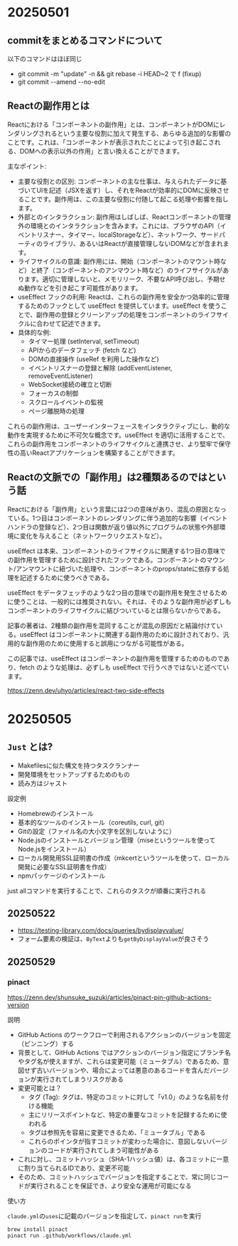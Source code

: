 # 20250501
## commitをまとめるコマンドについて
以下のコマンドはほぼ同じ
- git commit -m "update" -n && git rebase -i HEAD~2 で f (fixup)
- git commit --amend --no-edit

## Reactの副作用とは

Reactにおける「コンポーネントの副作用」とは、コンポーネントがDOMにレンダリングされるという主要な役割に加えて発生する、あらゆる追加的な影響のことです。これは、「コンポーネントが表示されたことによって引き起こされる、DOMへの表示以外の作用」と言い換えることができます。

主なポイント:
- 主要な役割との区別: コンポーネントの主な仕事は、与えられたデータに基づいてUIを記述（JSXを返す）し、それをReactが効率的にDOMに反映させることです。副作用は、この主要な役割に付随して起こる処理や影響を指します。
- 外部とのインタラクション: 副作用はしばしば、Reactコンポーネントの管理外の環境とのインタラクションを含みます。これには、ブラウザのAPI（イベントリスナー、タイマー、localStorageなど）、ネットワーク、サードパーティのライブラリ、あるいはReactが直接管理しないDOMなどが含まれます。
- ライフサイクルの意識: 副作用には、開始（コンポーネントのマウント時など）と終了（コンポーネントのアンマウント時など）のライフサイクルがあります。適切に管理しないと、メモリリーク、不要なAPI呼び出し、予期せぬ動作などを引き起こす可能性があります。
- useEffect フックの利用: Reactは、これらの副作用を安全かつ効率的に管理するためのフックとして useEffect を提供しています。useEffect を使うことで、副作用の登録とクリーンアップの処理をコンポーネントのライフサイクルに合わせて記述できます。
- 具体的な例:
  - タイマー処理 (setInterval, setTimeout)
  - APIからのデータフェッチ (fetch など)
  - DOMの直接操作 (useRef を利用した操作など)
  - イベントリスナーの登録と解除 (addEventListener, removeEventListener)
  - WebSocket接続の確立と切断
  - フォーカスの制御
  - スクロールイベントの監視
  - ページ離脱時の処理

これらの副作用は、ユーザーインターフェースをインタラクティブにし、動的な動作を実現するために不可欠な概念です。useEffect を適切に活用することで、これらの副作用をコンポーネントのライフサイクルと連携させ、より堅牢で保守性の高いReactアプリケーションを構築することができます。

## Reactの文脈での「副作用」は2種類あるのではという話

Reactにおける「副作用」という言葉には2つの意味があり、混乱の原因となっている。1つ目はコンポーネントのレンダリングに伴う追加的な影響（イベントハンドラの登録など）、2つ目は関数が返り値以外にプログラムの状態や外部環境に変化を与えること（ネットワークリクエストなど）。

useEffect は本来、コンポーネントのライフサイクルに関連する1つ目の意味での副作用を管理するために設計されたフックである。コンポーネントのマウント/アンマウントに紐づいた処理や、コンポーネントのprops/stateに依存する処理を記述するために使うべきである。

useEffect をデータフェッチのような2つ目の意味での副作用を発生させるために使うことは、一般的には推奨されない。それは、そのような副作用が必ずしもコンポーネントのライフサイクルに結びついているとは限らないからである。

記事の著者は、2種類の副作用を混同することが混乱の原因だと結論付けている。useEffect はコンポーネントに関連する副作用のために設計されており、汎用的な副作用のために使用すると誤用につながる可能性がある。

この記事では、useEffect はコンポーネントの副作用を管理するためのものであり、fetch のような処理は、必ずしも useEffect で行うべきではないと述べています。

https://zenn.dev/uhyo/articles/react-two-side-effects

# 20250505
## `Just` とは?
- Makefilesに似た構文を持つタスクランナー
- 開発環境をセットアップするためのもの
- 読み方はジャスト

設定例
- Homebrewのインストール
- 基本的なツールのインストール（coreutils, curl, git）
- Gitの設定（ファイル名の大小文字を区別しないように）
- Node.jsのインストールとバージョン管理（miseというツールを使ってNode.jsをインストール）
- ローカル開発用SSL証明書の作成（mkcertというツールを使って、ローカル開発に必要なSSL証明書を作成）
- npmパッケージのインストール

just allコマンドを実行することで、これらのタスクが順番に実行される

## 20250522
- https://testing-library.com/docs/queries/bydisplayvalue/
- フォーム要素の検証は、`ByText`よりも`getByDisplayValue`が良さそう

## 20250529
### pinact

https://zenn.dev/shunsuke_suzuki/articles/pinact-pin-github-actions-version

説明
- GitHub Actions のワークフローで利用されるアクションのバージョンを固定（ピンニング）する
- 背景として、GitHub Actions ではアクションのバージョン指定にブランチ名やタグ名が使えますが、これらは変更可能（ミュータブル）であるため、意図せず古いバージョンや、場合によっては悪意のあるコードを含んだバージョンが実行されてしまうリスクがある
- 変更可能とは？
  - タグ (Tag): タグは、特定のコミットに対して「v1.0」のような名前を付ける機能
  - 主にリリースポイントなど、特定の重要なコミットを記録するために使われる
  - タグは参照先を容易に変更できるため、「ミュータブル」である
  - これらのポインタが指すコミットが変わった場合に、意図しないバージョンのコードが実行されてしまう可能性がある
- これに対し、コミットハッシュ（SHA-1ハッシュ値）は、各コミットに一意に割り当てられるIDであり、変更不可能
- そのため、コミットハッシュでバージョンを指定することで、常に同じコードが実行されることを保証でき、より安全な運用が可能になる


使い方

`claude.yml`の`uses`に記載のバージョンを指定して、`pinact run`を実行

```
brew install pinact
pinact run .github/workflows/claude.yml
```
